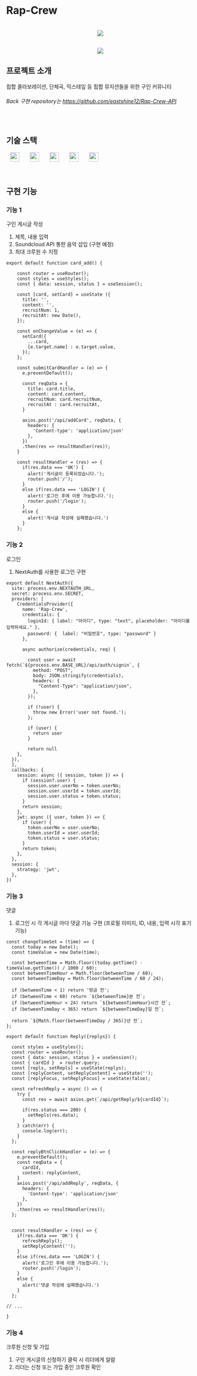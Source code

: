 # Rap-Crew

<p align="center">
  <br>
  <img src="./public/images/full_screen.png">
  <br>
</p>


<p align="center">
  <br>
  <img src="./public/images/full_screen2.png">
  <br>
</p>





## 프로젝트 소개

<p align="justify">
힙합 콜라보레이션, 단체곡, 믹스테잎 등 힙합 뮤지션들을 위한 구인 커뮤니티
</p>


###### Back 구현 repository는 https://github.com/eastshine12/Rap-Crew-API

<!-- <p align="center">
GIF Images
</p> -->

<br>

## 기술 스택
<img src="https://img.shields.io/badge/Next.js-000000?style=flat-square&logo=Next.js&logoColor=white" style="height : 25px; margin-left : 10px; margin-right : 10px;"/></a>&nbsp;
<img src="https://img.shields.io/badge/MUI-007FFF?style=flat-square&logo=MUI&logoColor=white" style="height : 25px; margin-left : 10px; margin-right : 10px;"/></a>&nbsp;
<img src="https://img.shields.io/badge/Prisma-2D3748?style=flat-square&logo=Prisma&logoColor=white" style="height : 25px; margin-left : 10px; margin-right : 10px;"/></a>&nbsp;
<img src="https://img.shields.io/badge/MySQL-4479A1?style=flat-square&logo=MySQL&logoColor=white" style="height : 25px; margin-left : 10px; margin-right : 10px;"/></a>&nbsp;
<img src="https://img.shields.io/badge/NextAuth.js-c433e4?style=flat-square" style="height : 25px; margin-left : 10px; margin-right : 10px;"/></a>&nbsp;

<br>

## 구현 기능

### 기능 1
구인 게시글 작성
  1. 제목, 내용 입력
  2. Soundcloud API 통한 음악 삽입 (구현 예정)
  3. 최대 크루원 수 지정
```
export default function card_add() {
    
    const router = useRouter();
    const styles = useStyles();
    const { data: session, status } = useSession();

    const [card, setCard] = useState ({
      title: '',
      content: '',
      recruitNum: 1,
      recruitAt: new Date(),
    });

    const onChangeValue = (e) => {
      setCard({
        ...card,
        [e.target.name] : e.target.value,
      });
    };

    const submitCardHandler = (e) => {
      e.preventDefault();

      const reqData = {
        title: card.title,
        content: card.content,
        recruitNum: card.recruitNum,
        recruitAt : card.recruitAt,
      }
      
      axios.post('/api/addCard', reqData, {
        headers: {
          'Content-type': 'application/json'
        },
      })
      .then(res => resultHandler(res));
    }

    const resultHandler = (res) => {
      if(res.data === 'OK') {
        alert('게시글이 등록되었습니다.');
        router.push('/');
      }
      else if(res.data === 'LOGIN') {
        alert('로그인 후에 이용 가능합니다.');
        router.push('/login');
      }
      else {
        alert('게시글 작성에 실패했습니다.')
      }
    };

```
     

### 기능 2
로그인
  1. NextAuth를 사용한 로그인 구현
```
export default NextAuth({
  site: process.env.NEXTAUTH_URL,
  secret: process.env.SECRET,
  providers: [
    CredentialsProvider({
      name: 'Rap-Crew',
      credentials: {
        loginId: { label: "아이디", type: "text", placeholder: "아이디를 입력하세요." },
        password: {  label: "비밀번호", type: "password" }
      },
      
      async authorize(credentials, req) {

        const user = await fetch(`${process.env.BASE_URL}/api/auth/signin`, {
          method: "POST",
          body: JSON.stringify(credentials),
          headers: {
            "Content-Type": "application/json",
          },
        });

        if (!user) {
          throw new Error('user not found.');
        };
        
        if (user) {
          return user
        }

        return null
    },
  }),
  ],
  callbacks: {
    session: async ({ session, token }) => {
      if (session?.user) {
        session.user.userNo = token.userNo;
        session.user.userId = token.userId;
        session.user.status = token.status;
      }
      return session;
    },
    jwt: async ({ user, token }) => {
      if (user) {
        token.userNo = user.userNo;
        token.userId = user.userId;
        token.status = user.status;
      }
      return token;
    },
  },
  session: {
    strategy: 'jwt',
  },
})
```

### 기능 3
댓글
  1. 로그인 시 각 게시글 마다 댓글 기능 구현 (프로필 이미지, ID, 내용, 입력 시각 표기 기능)
```
const changeTimeSet = (time) => {
  const today = new Date();
  const timeValue = new Date(time);

  const betweenTime = Math.floor((today.getTime() - timeValue.getTime()) / 1000 / 60);
  const betweenTimeHour = Math.floor(betweenTime / 60);
  const betweenTimeDay = Math.floor(betweenTime / 60 / 24);

  if (betweenTime < 1) return '방금 전';
  if (betweenTime < 60) return `${betweenTime}분 전`;
  if (betweenTimeHour < 24) return `${betweenTimeHour}시간 전`;
  if (betweenTimeDay < 365) return `${betweenTimeDay}일 전`;

  return `${Math.floor(betweenTimeDay / 365)}년 전`;
};
```
```
export default function Reply({replys}) {

  const styles = useStyles();
  const router = useRouter();
  const { data: session, status } = useSession();
  const { cardId }  = router.query;
  const [repls, setRepls] = useState(replys);
  const [replyContent, setReplyContent] = useState('');
  const [replyFocus, setReplyFocus] = useState(false);

  const refreshReply = async () => {
    try {
      const res = await axios.get(`/api/getReply/${cardId}`);

      if(res.status === 200) {
        setRepls(res.data);
      }
    } catch(err) {
      console.log(err);
    }
  };

  const replyBtnClickHandler = (e) => {
    e.preventDefault();
    const reqData = {
      cardId,
      content: replyContent,
    }
    axios.post('/api/addReply', reqData, {
      headers: {
        'Content-type': 'application/json'
      },
    })
    .then(res => resultHandler(res));
  };


  const resultHandler = (res) => {
    if(res.data === 'OK') {
      refreshReply();
      setReplyContent('');
    }
    else if(res.data === 'LOGIN') {
      alert('로그인 후에 이용 가능합니다.');
      router.push('/login');
    }
    else {
      alert('댓글 작성에 실패했습니다.')
    }
  };

// ...

}

```

### 기능 4
크루원 신청 및 가입
  1. 구인 게시글의 신청하기 클릭 시 리더에게 알람
  2. 리더는 신청 또는 가입 중인 크루원 확인

<br>

<!-- ## 배운 점 & 아쉬운 점 -->

<p align="justify">

</p>

<br>
